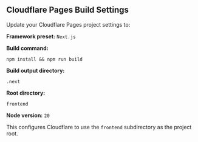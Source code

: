 ## Cloudflare Pages Build Settings

Update your Cloudflare Pages project settings to:

**Framework preset:** `Next.js`

**Build command:**
```
npm install && npm run build
```

**Build output directory:**
```
.next
```

**Root directory:**
```
frontend
```

**Node version:** `20`

This configures Cloudflare to use the `frontend` subdirectory as the project root.

